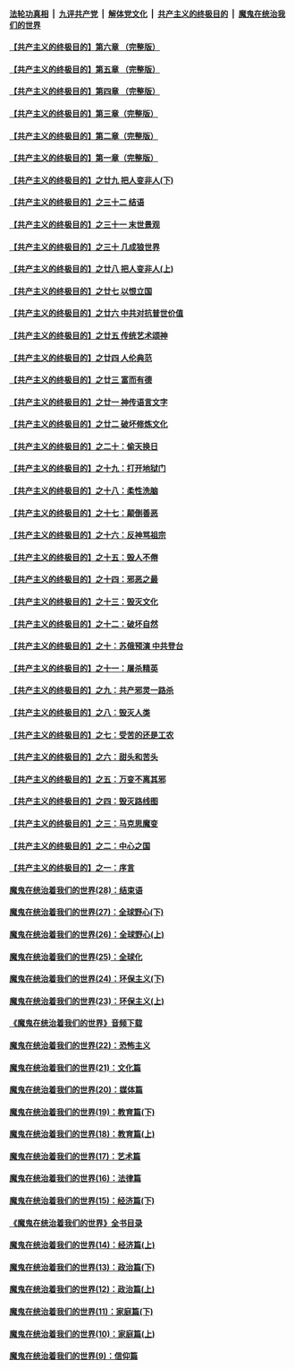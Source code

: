 ####  [法轮功真相](../../../../basic/blob/master/README.md?t=10221852) &nbsp;|&nbsp; [九评共产党](../../../../9ping.md/blob/master/README.md?t=10221852) &nbsp;|&nbsp; [解体党文化](../../../../jtdwh.md/blob/master/README.md?t=10221852)  &nbsp;|&nbsp; [共产主义的终极目的](../../../../gczydzjmd.md/blob/master/README.md?t=10221852) &nbsp;|&nbsp; [魔鬼在统治我们的世界](../../../../mgztzwmdsj.md/blob/master/README.md?t=10221852) 

#### [【共产主义的终极目的】第六章 （完整版）](../pages/nsc422/n11428913.md?t=10221852) 

#### [【共产主义的终极目的】第五章 （完整版）](../pages/nsc422/n11428912.md?t=10221852) 

#### [【共产主义的终极目的】第四章 （完整版）](../pages/nsc422/n11428907.md?t=10221852) 

#### [【共产主义的终极目的】第三章（完整版）](../pages/nsc422/n11428848.md?t=10221852) 

#### [【共产主义的终极目的】第二章（完整版）](../pages/nsc422/n11428831.md?t=10221852) 

#### [【共产主义的终极目的】第一章（完整版）](../pages/nsc422/n11417651.md?t=10221852) 

#### [【共产主义的终极目的】之廿九 把人变非人(下)](../pages/nsc422/n11344140.md?t=10221852) 

#### [【共产主义的终极目的】之三十二 结语](../pages/nsc422/n11360535.md?t=10221852) 

#### [【共产主义的终极目的】之三十一 末世景观](../pages/nsc422/n11351129.md?t=10221852) 

#### [【共产主义的终极目的】之三十 几成狼世界](../pages/nsc422/n11348280.md?t=10221852) 

#### [【共产主义的终极目的】之廿八 把人变非人(上)](../pages/nsc422/n11340492.md?t=10221852) 

#### [【共产主义的终极目的】之廿七 以恨立国](../pages/nsc422/n11336944.md?t=10221852) 

#### [【共产主义的终极目的】之廿六 中共对抗普世价值](../pages/nsc422/n11324785.md?t=10221852) 

#### [【共产主义的终极目的】之廿五 传统艺术颂神](../pages/nsc422/n11296396.md?t=10221852) 

#### [【共产主义的终极目的】之廿四 人伦典范](../pages/nsc422/n11296397.md?t=10221852) 

#### [【共产主义的终极目的】之廿三 富而有德](../pages/nsc422/n11283598.md?t=10221852) 

#### [【共产主义的终极目的】之廿一 神传语言文字](../pages/nsc422/n11263265.md?t=10221852) 

#### [【共产主义的终极目的】之廿二 破坏修炼文化](../pages/nsc422/n11245728.md?t=10221852) 

#### [【共产主义的终极目的】之二十：偷天换日](../pages/nsc422/n11238846.md?t=10221852) 

#### [【共产主义的终极目的】之十九：打开地狱门](../pages/nsc422/n11206376.md?t=10221852) 

#### [【共产主义的终极目的】之十八：柔性洗脑](../pages/nsc422/n11199994.md?t=10221852) 

#### [【共产主义的终极目的】之十七：颠倒善恶](../pages/nsc422/n11179782.md?t=10221852) 

#### [【共产主义的终极目的】之十六：反神骂祖宗](../pages/nsc422/n11166798.md?t=10221852) 

#### [【共产主义的终极目的】之十五：毁人不倦](../pages/nsc422/n11166792.md?t=10221852) 

#### [【共产主义的终极目的】之十四：邪恶之最](../pages/nsc422/n11150249.md?t=10221852) 

#### [【共产主义的终极目的】之十三：毁灭文化](../pages/nsc422/n11135227.md?t=10221852) 

#### [【共产主义的终极目的】之十二：破坏自然](../pages/nsc422/n11135214.md?t=10221852) 

#### [【共产主义的终极目的】之十：苏俄预演 中共登台](../pages/nsc422/n11118424.md?t=10221852) 

#### [【共产主义的终极目的】之十一：屠杀精英](../pages/nsc422/n11118442.md?t=10221852) 

#### [【共产主义的终极目的】之九：共产邪灵一路杀](../pages/nsc422/n11114139.md?t=10221852) 

#### [【共产主义的终极目的】之八：毁灭人类](../pages/nsc422/n11108503.md?t=10221852) 

#### [【共产主义的终极目的】之七：受苦的还是工农](../pages/nsc422/n11101809.md?t=10221852) 

#### [【共产主义的终极目的】之六：甜头和苦头](../pages/nsc422/n11096971.md?t=10221852) 

#### [【共产主义的终极目的】之五：万变不离其邪](../pages/nsc422/n11091285.md?t=10221852) 

#### [【共产主义的终极目的】之四：毁灭路线图](../pages/nsc422/n11086284.md?t=10221852) 

#### [【共产主义的终极目的】之三：马克思魔变](../pages/nsc422/n11061941.md?t=10221852) 

#### [【共产主义的终极目的】之二：中心之国](../pages/nsc422/n11047728.md?t=10221852) 

#### [【共产主义的终极目的】之一：序言](../pages/nsc422/n11086077.md?t=10221852) 

#### [魔鬼在统治着我们的世界(28)：结束语](../pages/nsc422/n10936246.md?t=10221852) 

#### [魔鬼在统治着我们的世界(27)：全球野心(下)](../pages/nsc422/n10928319.md?t=10221852) 

#### [魔鬼在统治着我们的世界(26)：全球野心(上)](../pages/nsc422/n10900318.md?t=10221852) 

#### [魔鬼在统治着我们的世界(25)：全球化](../pages/nsc422/n10788205.md?t=10221852) 

#### [魔鬼在统治着我们的世界(24)：环保主义(下)](../pages/nsc422/n10695307.md?t=10221852) 

#### [魔鬼在统治着我们的世界(23)：环保主义(上)](../pages/nsc422/n10688613.md?t=10221852) 

#### [《魔鬼在统治着我们的世界》音频下载](../pages/nsc422/n10635553.md?t=10221852) 

#### [魔鬼在统治着我们的世界(22)：恐怖主义](../pages/nsc422/n10614727.md?t=10221852) 

#### [魔鬼在统治着我们的世界(21)：文化篇](../pages/nsc422/n10597706.md?t=10221852) 

#### [魔鬼在统治着我们的世界(20)：媒体篇](../pages/nsc422/n10586579.md?t=10221852) 

#### [魔鬼在统治着我们的世界(19)：教育篇(下)](../pages/nsc422/n10564808.md?t=10221852) 

#### [魔鬼在统治着我们的世界(18)：教育篇(上)](../pages/nsc422/n10526970.md?t=10221852) 

#### [魔鬼在统治着我们的世界(17)：艺术篇](../pages/nsc422/n10499093.md?t=10221852) 

#### [魔鬼在统治着我们的世界(16)：法律篇](../pages/nsc422/n10485969.md?t=10221852) 

#### [魔鬼在统治着我们的世界(15)：经济篇(下)](../pages/nsc422/n10469975.md?t=10221852) 

#### [《魔鬼在统治着我们的世界》全书目录](../pages/nsc422/n10464261.md?t=10221852) 

#### [魔鬼在统治着我们的世界(14)：经济篇(上)](../pages/nsc422/n10457370.md?t=10221852) 

#### [魔鬼在统治着我们的世界(13)：政治篇(下)](../pages/nsc422/n10448270.md?t=10221852) 

#### [魔鬼在统治着我们的世界(12)：政治篇(上)](../pages/nsc422/n10444576.md?t=10221852) 

#### [魔鬼在统治着我们的世界(11)：家庭篇(下)](../pages/nsc422/n10440961.md?t=10221852) 

#### [魔鬼在统治着我们的世界(10)：家庭篇(上)](../pages/nsc422/n10435448.md?t=10221852) 

#### [魔鬼在统治着我们的世界(9)：信仰篇](../pages/nsc422/n10432159.md?t=10221852) 

